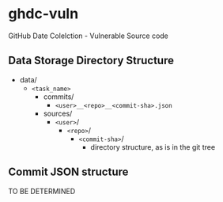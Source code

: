 ghdc-vuln
===
GitHub Date Colelction - Vulnerable Source code


## Data Storage Directory Structure

* data/
  * `<task_name>`
    * commits/
      * `<user>__<repo>__<commit-sha>.json`
    * sources/
      * `<user>`/
        * `<repo>`/
          * `<commit-sha>`/
            * directory structure, as is in the git tree

## Commit JSON structure
TO BE DETERMINED